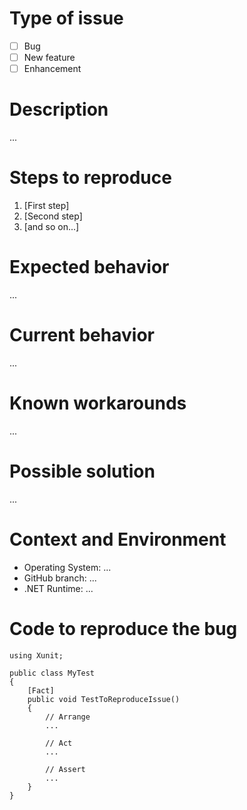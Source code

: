 # Type of issue <!-- [x] in all the boxes that apply -->

- [ ] Bug
- [ ] New feature
- [ ] Enhancement

# Description <!-- Please provide a succinct description -->

...

# Steps to reproduce <!-- The steps required to reproduce the issue -->

1. [First step]
2. [Second step]
3. [and so on...]

# Expected behavior <!-- The behavior you expect -->
...

# Current behavior <!-- The actual behavior you observed -->
...

# Known workarounds <!-- If you know any known workaround please share here -->
...

# Possible solution <!-- If you have a suggestion, how the issue could be solved -->
...

# Context and Environment
* Operating System: ...
* GitHub branch: ...
* .NET Runtime: ...

# Code to reproduce the bug <!-- Possibly include a test to reproduce the issue -->
```
using Xunit;

public class MyTest
{
    [Fact]
    public void TestToReproduceIssue()
    {
        // Arrange
        ...

        // Act
        ...

        // Assert
        ...
    }
}
```
